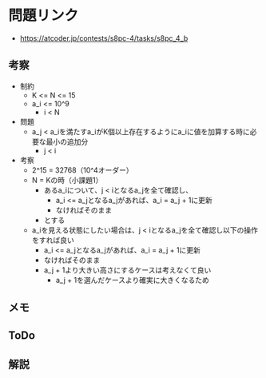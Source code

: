 # 問題リンク
- https://atcoder.jp/contests/s8pc-4/tasks/s8pc_4_b

## 考察
- 制約
    - K <= N <= 15
    - a_i <= 10^9 
        - i < N
- 問題
    - a_j < a_iを満たすa_iがK個以上存在するようにa_iに値を加算する時に必要な最小の追加分
        - j < i
- 考察
    - 2^15 = 32768（10^4オーダー）
    - N = Kの時（小課題1）
        - あるa_iについて、j < iとなるa_jを全て確認し、
            - a_i <= a_jとなるa_jがあれば、a_i = a_j + 1に更新
            - なければそのまま
        - とする
    - a_iを見える状態にしたい場合は、j < iとなるa_jを全て確認し以下の操作をすれば良い
        - a_i <= a_jとなるa_jがあれば、a_i = a_j + 1に更新
        - なければそのまま
        - a_j + 1より大きい高さにするケースは考えなくて良い
            - a_j + 1を選んだケースより確実に大きくなるため

## メモ

## ToDo

## 解説